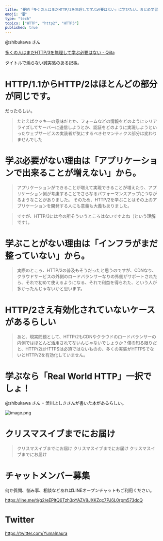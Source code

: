 ```yaml
---
title: "要約「多くの人はまだHTTP/3を無理して学ぶ必要はない」に学びたい。まとめ学習。"
emoji: "🖥"
type: "tech"
topics: ["HTTP", "http2", "HTTP3"]
published: true
---
```



@shibukawa さん

[多くの人はまだHTTP/3を無理して学ぶ必要はない - Qiita](https://qiita.com/shibukawa/items/ac823b7e1c435eb1cadf)

タイトルで煽らない誠実感のある記事。

# HTTP/1.1からHTTP/2はほとんどの部分が同じです。

だったらしい。

>たとえばクッキーの意味だとか、フォームなどの情報をどのようにシリアライズしてサーバーに送信しようとか、認証をどのように実現しようといったウェブサービスの実装者が気にするべきセマンティクス部分は変わりませんでした

# 学ぶ必要がない理由は「アプリケーションで出来ることが増えない」から。

>アプリケーションができることが増えて実現できることが増えたり、アプリケーション側が考慮することでさらなるパフォーマンスアップにつながるようなことがありました。
>そのため、HTTP/2を学ぶことはその上のアプリケーションを開発する人にも意義も大義もありました。

>ですが、HTTP/3には今の所そういうところはないですよね（という理解です）。

# 学ぶことがない理由は「インフラがまだ整っていない」から。

>実際のところ、HTTP/2の普及もそうだったと思うのですが、CDNなり、クラウドサービスの外側のロードバランサーなりの外側がサポートされたら、それで初めて使えるようになる、それで利益を得られた、という人が多かったんじゃないかと思います。

# HTTP/2さえ有効化されていないケースがあるらしい

>あと、現実問題として、HTTP/2もCDNやクラウドのロードバランサーの内側ではほとんど活用されてないんじゃないでしょうか？僕の知る限りだと、HTTP/2はHTTPSは必須ではないものの、多くの実装がHTTPSでないとHTTP/2を有効化していません。

# 学ぶなら「Real World HTTP」一択でしょ！



@shibukawa さん = 渋川よしきさんが書いた本があるらしい。


![image.png](https://qiita-image-store.s3.amazonaws.com/0/89618/ea22ea92-60e9-12c1-1bf8-45cd9d086c20.png)

# クリスマスイブまでにお届け

>クリスマスイブまでにお届け
>クリスマスイブまでにお届け
>クリスマスイブまでにお届け








<!-- Update From Qiita API -->

# チャットメンバー募集


何か質問、悩み事、相談などあればLINEオープンチャットもご利用ください。

https://line.me/ti/g2/eEPltQ6Tzh3pYAZV8JXKZqc7PJ6L0rpm573dcQ





# Twitter


https://twitter.com/YumaInaura


<!-- Update From Qiita API -->


